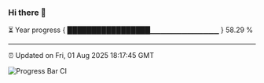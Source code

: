 ### Hi there 👋

⏳ Year progress { █████████████████▁▁▁▁▁▁▁▁▁▁▁▁▁ } 58.29 %

---

⏰ Updated on Fri, 01 Aug 2025 18:17:45 GMT

![Progress Bar CI](https://github.com/Shyam-Makwana/GitHub-Actions-Demo/workflows/Progress%20Bar%20CI/badge.svg)
